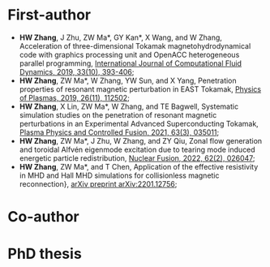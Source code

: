 First-author
======
  
* **HW Zhang**, J Zhu, ZW Ma*, GY Kan*, X Wang, and W Zhang, Acceleration of three-dimensional Tokamak magnetohydrodynamical code with graphics processing unit and OpenACC heterogeneous parallel programming, [International Journal of Computational Fluid Dynamics, 2019, 33(10), 393-406](https://www.tandfonline.com/doi/full/10.1080/10618562.2019.1683167?casa_token=BfJ4I26kWhMAAAAA%3ApFmM6mgq2H7u29ywaRksYS0KxI1Ni7M1vPUTV99iu3sidAs6PYgbSewkxUjCNCuEhSe-M-el8-cj6w);
* **HW Zhang**, ZW Ma*, W Zhang, YW Sun, and X Yang, Penetration properties of resonant magnetic perturbation in EAST Tokamak, [Physics of Plasmas, 2019, 26(11), 112502](https://aip.scitation.org/doi/full/10.1063/1.5116669?casa_token=wnsmRDEPDiMAAAAA%3Al3eHSlVLeMiiAn9Wzct-812F2SvSOXLvAfGxRH2yZhZdGrW0fCUQ49ezs_6MpHycjEEGF6eeTc25);
* **HW Zhang**, X Lin, ZW Ma*, W Zhang, and TE Bagwell, Systematic simulation studies on the penetration of resonant magnetic perturbations in an Experimental Advanced Superconducting Tokamak, [Plasma Physics and Controlled Fusion, 2021, 63(3), 035011](https://iopscience.iop.org/article/10.1088/1361-6587/abd304/meta?casa_token=zTm55C3YpXcAAAAA:7JJkdlv7DffDNG53dNU6_LsPKNb8wmHbQxnBOnZU0LGrwGJ5Hwli7df8Qgn2DiHHVThuEPN-ov4IosM);
* **HW Zhang**, ZW Ma*, J Zhu, W Zhang, and ZY Qiu, Zonal flow generation and toroidal Alfvén eigenmode excitation due to tearing mode induced energetic particle redistribution, [Nuclear Fusion, 2022, 62(2), 026047](https://iopscience.iop.org/article/10.1088/1741-4326/ac40c3/meta?casa_token=JsnQHJvvVgkAAAAA:KAUepuUCb3_t_GnS3WpSeyayrY9LyW4aapxeMg-R7MUhlw3tjjkUL8TfXpX0YhkC6Yy6l5YRB1zJZYo);
* **HW Zhang**, ZW Ma*, and T Chen, Application of the effective resistivity in MHD and Hall MHD simulations for collisionless magnetic reconnection}, [arXiv preprint arXiv:2201.12756](https://arxiv.org/abs/2201.12756);

Co-author
======

PhD thesis
======
